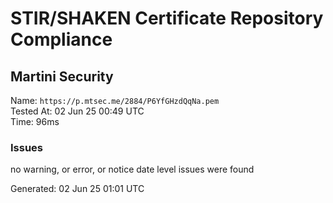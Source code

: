 # STIR/SHAKEN Certificate Repository Compliance

## Martini Security

Name: `https://p.mtsec.me/2884/P6YfGHzdQqNa.pem`\
Tested At: 02 Jun 25 00:49 UTC\
Time: 96ms

### Issues

no warning, or error, or notice date level issues were found

Generated: 02 Jun 25 01:01 UTC